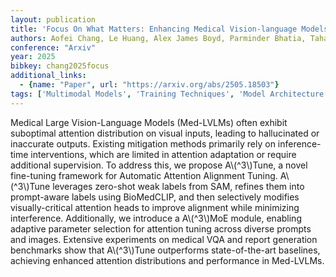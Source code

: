 ```yaml
---
layout: publication
title: 'Focus On What Matters: Enhancing Medical Vision-language Models With Automatic Attention Alignment Tuning'
authors: Aofei Chang, Le Huang, Alex James Boyd, Parminder Bhatia, Taha Kass-hout, Cao Xiao, Fenglong Ma
conference: "Arxiv"
year: 2025
bibkey: chang2025focus
additional_links:
  - {name: "Paper", url: "https://arxiv.org/abs/2505.18503"}
tags: ['Multimodal Models', 'Training Techniques', 'Model Architecture', 'Tools', 'RAG', 'Pretraining Methods', 'Fine-Tuning', 'Prompting', 'Attention Mechanism']
---
```

Medical Large Vision-Language Models (Med-LVLMs) often exhibit suboptimal attention distribution on visual inputs, leading to hallucinated or inaccurate outputs. Existing mitigation methods primarily rely on inference-time interventions, which are limited in attention adaptation or require additional supervision. To address this, we propose A\\(^3\\)Tune, a novel fine-tuning framework for Automatic Attention Alignment Tuning. A\\(^3\\)Tune leverages zero-shot weak labels from SAM, refines them into prompt-aware labels using BioMedCLIP, and then selectively modifies visually-critical attention heads to improve alignment while minimizing interference. Additionally, we introduce a A\\(^3\\)MoE module, enabling adaptive parameter selection for attention tuning across diverse prompts and images. Extensive experiments on medical VQA and report generation benchmarks show that A\\(^3\\)Tune outperforms state-of-the-art baselines, achieving enhanced attention distributions and performance in Med-LVLMs.
